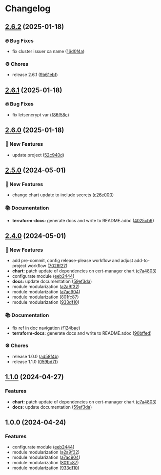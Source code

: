 # Changelog

## [2.6.2](https://github.com/GersonRS/modern-gitops-stack-module-cert-manager/compare/v2.6.1...v2.6.2) (2025-01-18)


### 🔥 Bug Fixes

* fix cluster issuer ca name ([16d0f4a](https://github.com/GersonRS/modern-gitops-stack-module-cert-manager/commit/16d0f4a32d0bf495bd4c5b0128029d9fb302ac99))


### ⚙️ Chores

* release 2.6.1 ([9b61ebf](https://github.com/GersonRS/modern-gitops-stack-module-cert-manager/commit/9b61ebff4a12498a627ed66b3b04be00783afe1a))

## [2.6.1](https://github.com/GersonRS/modern-gitops-stack-module-cert-manager/compare/v2.6.0...v2.6.1) (2025-01-18)


### 🔥 Bug Fixes

* fix letsencrypt var ([f86f58c](https://github.com/GersonRS/modern-gitops-stack-module-cert-manager/commit/f86f58c3c09a3a91231731a9529df5fd2c3b13d6))

## [2.6.0](https://github.com/GersonRS/modern-gitops-stack-module-cert-manager/compare/v2.5.0...v2.6.0) (2025-01-18)


### 🚀 New Features

* update project ([52c940d](https://github.com/GersonRS/modern-gitops-stack-module-cert-manager/commit/52c940d0b07adbc7ba7ed900c976a2b98ffb1fe2))

## [2.5.0](https://github.com/GersonRS/modern-gitops-stack-module-cert-manager/compare/v2.4.0...v2.5.0) (2024-05-01)


### 🚀 New Features

* change chart update to include secrets ([c26e000](https://github.com/GersonRS/modern-gitops-stack-module-cert-manager/commit/c26e00017822217a96bd09dbf2c0d91a8b00136e))


### 📚 Documentation

* **terraform-docs:** generate docs and write to README.adoc ([4025cb9](https://github.com/GersonRS/modern-gitops-stack-module-cert-manager/commit/4025cb9047d989e7cab628e223ad7599689db825))

## [2.4.0](https://github.com/GersonRS/modern-gitops-stack-module-cert-manager/compare/v2.3.0...v2.4.0) (2024-05-01)


### 🚀 New Features

* add pre-commit, config release-please workflow and adjust add-to-project workflow ([7028f27](https://github.com/GersonRS/modern-gitops-stack-module-cert-manager/commit/7028f27155f828a112513b2cf0b092405664bb77))
* **chart:** patch update of dependencies on cert-manager chart ([c7a4803](https://github.com/GersonRS/modern-gitops-stack-module-cert-manager/commit/c7a48036e6a3d72e02f9fad536f61b1e54a4ef83))
* configurate module ([eeb2444](https://github.com/GersonRS/modern-gitops-stack-module-cert-manager/commit/eeb2444ac64ff8329b458e83d25624209fbe6237))
* **docs:** update documentation ([59ef3da](https://github.com/GersonRS/modern-gitops-stack-module-cert-manager/commit/59ef3da1c15ca41912cddd4820b43d6e1048edbb))
* module modularization ([a2a9f32](https://github.com/GersonRS/modern-gitops-stack-module-cert-manager/commit/a2a9f32e5c460a049eb8fccc68f333a3d1a485c6))
* module modularization ([a7ac904](https://github.com/GersonRS/modern-gitops-stack-module-cert-manager/commit/a7ac904ec67ec433420305bf920e4f0627ae518d))
* module modularization ([801fc87](https://github.com/GersonRS/modern-gitops-stack-module-cert-manager/commit/801fc87d00647f870c8e5cbae058d17725e51092))
* module modularization ([933df10](https://github.com/GersonRS/modern-gitops-stack-module-cert-manager/commit/933df10b70c5405c5cbb538ceb60bb94ce7217b7))


### 📚 Documentation

* fix ref in doc navigation ([f124bae](https://github.com/GersonRS/modern-gitops-stack-module-cert-manager/commit/f124bae8b5cebcb67408ed4fce4c60cf3d801655))
* **terraform-docs:** generate docs and write to README.adoc ([90bffed](https://github.com/GersonRS/modern-gitops-stack-module-cert-manager/commit/90bffed00acd016db8fe5a74977078c1b497aa2a))


### ⚙️ Chores

* release 1.0.0 ([ad58f4b](https://github.com/GersonRS/modern-gitops-stack-module-cert-manager/commit/ad58f4bce892cfab0c78f44da412b5b83ee0060a))
* release 1.1.0 ([059bd7f](https://github.com/GersonRS/modern-gitops-stack-module-cert-manager/commit/059bd7f0017c774a21167c5c77c9a560499914f4))

## [1.1.0](https://github.com/GersonRS/modern-gitops-stack-module-cert-manager/compare/v1.0.0...v1.1.0) (2024-04-27)


### Features

* **chart:** patch update of dependencies on cert-manager chart ([c7a4803](https://github.com/GersonRS/modern-gitops-stack-module-cert-manager/commit/c7a48036e6a3d72e02f9fad536f61b1e54a4ef83))
* **docs:** update documentation ([59ef3da](https://github.com/GersonRS/modern-gitops-stack-module-cert-manager/commit/59ef3da1c15ca41912cddd4820b43d6e1048edbb))

## 1.0.0 (2024-04-24)


### Features

* configurate module ([eeb2444](https://github.com/GersonRS/modern-gitops-stack-module-cert-manager/commit/eeb2444ac64ff8329b458e83d25624209fbe6237))
* module modularization ([a2a9f32](https://github.com/GersonRS/modern-gitops-stack-module-cert-manager/commit/a2a9f32e5c460a049eb8fccc68f333a3d1a485c6))
* module modularization ([a7ac904](https://github.com/GersonRS/modern-gitops-stack-module-cert-manager/commit/a7ac904ec67ec433420305bf920e4f0627ae518d))
* module modularization ([801fc87](https://github.com/GersonRS/modern-gitops-stack-module-cert-manager/commit/801fc87d00647f870c8e5cbae058d17725e51092))
* module modularization ([933df10](https://github.com/GersonRS/modern-gitops-stack-module-cert-manager/commit/933df10b70c5405c5cbb538ceb60bb94ce7217b7))
